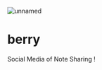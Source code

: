 ![unnamed](https://user-images.githubusercontent.com/25486099/61168241-c3f51c00-a553-11e9-99be-06be27170208.png)

# berry

Social Media of Note Sharing !

